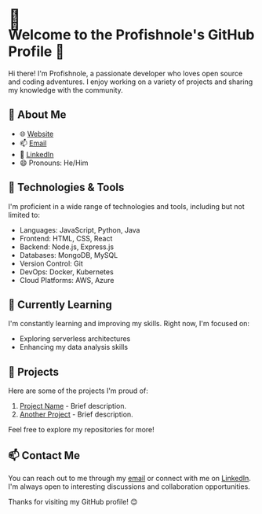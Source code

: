 <!-- HTML and CSS for Continuously Moving Emoji -->
<div style="position: relative;">
  <span style="position: absolute; font-size: 40px; animation: wave 2s infinite;">
    👋
  </span>
</div>

# Welcome to the Profishnole's GitHub Profile 👋

Hi there! I'm Profishnole, a passionate developer who loves open source and coding adventures. I enjoy working on a variety of projects and sharing my knowledge with the community.

## 🚀 About Me

- 🌐 [Website](https://www.example.com)
- 📫 [Email](mailto:your@email.com)
- 💼 [LinkedIn](https://www.linkedin.com/in/yourprofile)
- 😄 Pronouns: He/Him

## 🔧 Technologies & Tools

I'm proficient in a wide range of technologies and tools, including but not limited to:

- Languages: JavaScript, Python, Java
- Frontend: HTML, CSS, React
- Backend: Node.js, Express.js
- Databases: MongoDB, MySQL
- Version Control: Git
- DevOps: Docker, Kubernetes
- Cloud Platforms: AWS, Azure

## 🌱 Currently Learning

I'm constantly learning and improving my skills. Right now, I'm focused on:

- Exploring serverless architectures
- Enhancing my data analysis skills

## 📂 Projects

Here are some of the projects I'm proud of:

1. [Project Name](https://github.com/profishnole/project-name) - Brief description.
2. [Another Project](https://github.com/profishnole/another-project) - Brief description.

Feel free to explore my repositories for more!

## 📫 Contact Me

You can reach out to me through my [email](mailto:your@email.com) or connect with me on [LinkedIn](https://www.linkedin.com/in/yourprofile). I'm always open to interesting discussions and collaboration opportunities.

Thanks for visiting my GitHub profile! 😊

